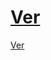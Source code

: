 # <a href="https://toni-franco.github.io/indice/">Ver </a>
<a href="https://toni-franco.github.io/indice/">Ver </a>
